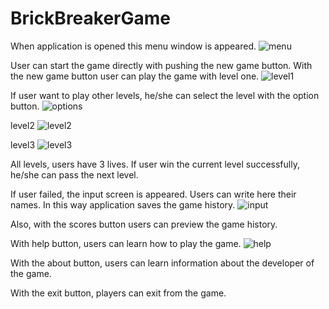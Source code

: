 # BrickBreakerGame
When application is opened this menu window is appeared.
![menu](https://github.com/Ykpern/Java-Brick-breaker-game/blob/main/Screen%20Shot%202023-07-30%20at%2016.45.45.png)


User can start the game directly with pushing the new game button. With the new game button user can play the game with level one.
![level1](https://github.com/Ykpern/Java-Brick-breaker-game/blob/main/Screen%20Shot%202023-07-30%20at%2016.45.58.png)


If user want to play other levels, he/she can select the level with the option button.
![options](https://github.com/Ykpern/Java-Brick-breaker-game/blob/main/Screen%20Shot%202023-07-30%20at%2016.46.32.png)

level2
![level2](https://github.com/Ykpern/Java-Brick-breaker-game/blob/main/Screen%20Shot%202023-07-30%20at%2016.59.05.png)

level3
![level3](https://github.com/Ykpern/Java-Brick-breaker-game/blob/main/Screen%20Shot%202023-07-30%20at%2016.59.16.png)

All levels, users have 3 lives.
If user win the current level successfully, he/she can pass the next level.

If user failed, the input screen is appeared. Users can write here their names. In this way application saves the game history.
![input](https://github.com/Ykpern/Java-Brick-breaker-game/blob/main/Screen%20Shot%202023-07-30%20at%2016.59.22.png)

Also, with the scores button users can preview the game history.

With help button, users can learn how to play the game.
![help](https://github.com/Ykpern/Java-Brick-breaker-game/blob/main/Screen%20Shot%202023-07-30%20at%2016.46.57.png)

With the about button, users can learn information about the developer of the game.


With the exit button, players can exit from the game.



